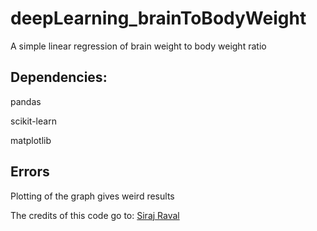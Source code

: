 # deepLearning_brainToBodyWeight
A simple linear regression of brain weight to body weight ratio
## Dependencies:
pandas

scikit-learn

matplotlib

## Errors
Plotting of the graph gives weird results


The credits of this code go to: [Siraj Raval](https://github.com/llSourcell)

